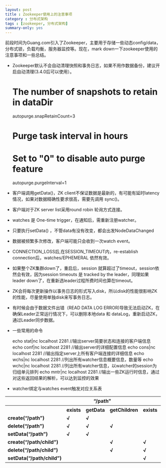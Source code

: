 ```yaml
---
layout: post
title : Zookeeper使用上的注意事项 
category : 分布式架构
tags : [zookeeper, 分布式架构]
summary-only: yes
---
```


前段时间为Guang.com引入了Zookeeper，主要用于存储一些动态config/data，分布式锁，负载均衡，服务器监控等。现在，mark down一下zookeeper使用的注意事项和一些总结。

- Zookeeper默认不会自动清理快照和事务日志，如果不用作数据备份，建议开启自动清理(3.4.0后可以使用）。
	# The number of snapshots to retain in dataDir 
	autopurge.snapRetainCount=3
	# Purge task interval in hours
	# Set to "0" to disable auto purge feature
	autopurge.purgeInterval=1

- 客户端调用getData()，ZK client不保证数据是最新的，有可能有延时latency情况，如果对数据精确性要求很高，需要先调用 sync()。

- 客户端对于ZK server list采用round robin 轮询方式连接。

- watches 是 One-time trigger，在通知后，需重新注册watcher。

- 只要执行setData() ，不管data有没有改变，都会出发NodeDataChanged

- 数据被频繁多次修改，客户端可能只会收到一次watch event。

- CONNECTION_LOSS后,在SESSION_TIMEOUT内，re-establish connection后，watches/EPHEMERAL 依然有效。

- 如果整个ZK集群down了，重启后，session 就算超过了timeout，session依然会有效，因为session timeouts 是 tracked by the leader，同理如果leader down了，在重新选leader过程所费时间也算在timeout。

- ZK会将每次更新操作以事务日志的形式写入disk，所以disk的性能很影响ZK的性能，尽量使用单独disk来写事务日志。

- 有时候会由于数据文件出错（READ DATA LOG ERROR)导致无法启动ZK，在确保Leader正常运行情况下，可以删除本地data 和 dataLog，重新启动ZK，通过Leader同步数据。

- 一些常用的命令

	echo stat|nc localhost 2281 //输出server简要状态和连接的客户端信息
	echo conf|nc localhost 2281 //输出server的详细配置信息
	echo cons|nc localhost 2281	//输出指定server上所有客户端连接的详细信息
	echo wchs|nc localhost 2281	//列出所有watcher信息概要信息，数量等
	echo wchc|nc localhost 2281	//列出所有watcher信息，以watcher的session为归组单元排列
	echo mntr|nc localhost 2281	//输出一些ZK运行时信息，通过对这些返回结果的解析，可以达到监控的效果

- watcher绑定与watches event触发对应关系表

<table border="0" cellspacing="0" cellpadding="0" width="674">
<tbody>
<tr>
<th width="200"></th>
<th colspan="3" width="235"><strong>“/path”</strong></th>
<th colspan="3" width="238"><strong>“/path/child”</strong></th>
</tr>
<tr>
<th width="200"></th>
<th width="62"><strong>exists</strong></th>
<th width="70"><strong>getData</strong></th>
<th width="102"><strong>getChildren</strong></th>
<th width="66"><strong>exists</strong></th>
<th width="70"><strong>getData</strong></th>
<th width="102"><strong>getChildren</strong></th>
</tr>
<tr>
<td width="200"><strong>create(“/path”)</strong></td>
<td width="62"><strong>√</strong></td>
<td width="70"><strong>√</strong></td>
<td width="102"><strong> </strong></td>
<td width="66"><strong> </strong></td>
<td width="70"><strong> </strong></td>
<td width="102"><strong> </strong></td>
</tr>
<tr>
<td width="200"><strong>delete(“/path”)</strong></td>
<td width="62"><strong>√</strong></td>
<td width="70"><strong>√</strong></td>
<td width="102"><strong>√</strong></td>
<td width="66"><strong> </strong></td>
<td width="70"><strong> </strong></td>
<td width="102"><strong> </strong></td>
</tr>
<tr>
<td width="200"><strong>setData(“/path”)</strong></td>
<td width="62"><strong>√</strong></td>
<td width="70"><strong>√</strong></td>
<td width="102"><strong> </strong></td>
<td width="66"><strong> </strong></td>
<td width="70"><strong> </strong></td>
<td width="102"><strong> </strong></td>
</tr>
<tr>
<td width="200"><strong>create(“/path/child”)</strong></td>
<td width="62"><strong> </strong></td>
<td width="70"><strong> </strong></td>
<td width="102"><strong>√</strong></td>
<td width="66"><strong>√</strong></td>
<td width="70"><strong>√</strong></td>
<td width="102"><strong> </strong></td>
</tr>
<tr>
<td width="200"><strong>delete(“/path/child”)</strong></td>
<td width="62"><strong> </strong></td>
<td width="70"><strong> </strong></td>
<td width="102"><strong>√</strong></td>
<td width="66"><strong>√</strong></td>
<td width="70"><strong>√</strong></td>
<td width="102"><strong>√</strong></td>
</tr>
<tr>
<td width="200"><strong>setData(“/path/child”)</strong></td>
<td width="62"><strong> </strong></td>
<td width="70"><strong> </strong></td>
<td width="102"><strong> </strong></td>
<td width="66"><strong>√</strong></td>
<td width="70"><strong>√</strong></td>
<td width="102"><strong> </strong></td>
</tr>
</tbody>
</table>



